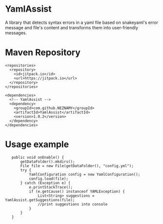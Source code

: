# YamlAssist
 
 A library that detects syntax errors in a yaml file based on snakeyaml's error message and file's content and transforms them into user-friendly messages.
# Maven Repository
```
<repositories>
  <repository>
    <id>jitpack.io</id>
    <url>https://jitpack.io</url>
  </repository>
</repositories>

<dependencies>
  <!-- YamlAssist -->
  <dependency>
    <groupId>com.github.NEZNAMY</groupId>
    <artifactId>YamlAssist</artifactId>
    <version>1.0.2</version>
  </dependency>
</dependencies>
 ```
 
 # Usage example
 
 ```
	public void onEnable() {
		getDataFolder().mkdirs();
		File file = new File(getDataFolder(), "config.yml");
		try {
			YamlConfiguration config = new YamlConfiguration();
			config.load(file);
		} catch (Exception e) {
			e.printStackTrace();
			if (e.getCause() instanceof YAMLException) {
				List<String> suggestions = YamlAssist.getSuggestions(file);
				//print suggestions into console
			}
		}
	}
 ```
